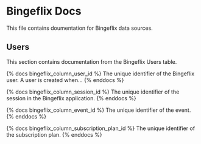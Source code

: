 # Bingeflix Docs
This file contains doumentation for Bingeflix data sources.

## Users
This section contains documentation from the Bingeflix Users table.

{% docs bingeflix_column_user_id %}
The unique identifier of the Bingeflix user. A user is created when...
{% enddocs %}


{% docs bingeflix_column_session_id %}
The unique identifier of the session in the Bingeflix application.
{% enddocs %}

{% docs bingeflix_column_event_id %}
The unique identifier of the event.
{% enddocs %}

{% docs bingeflix_column_subscription_plan_id %}
The unique identifier of the subscription plan.
{% enddocs %}
